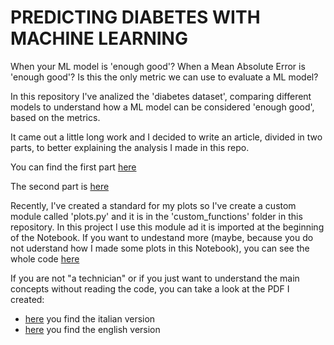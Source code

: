 # PREDICTING DIABETES WITH MACHINE LEARNING

When your ML model is 'enough good'? 
When a Mean Absolute Error is 'enough good'? Is this the only metric we can use to evaluate a ML model?

In this repository I've analized the 'diabetes dataset', comparing different models to understand how a ML model can be considered
'enough good', based on the metrics.

It came out a little long work and I decided to write an article, divided in two parts, to better explaining the analysis I made in this repo.

You can find the first part [here](https://towardsdatascience.com/predicting-diabetes-with-machine-learning-part-i-f151cb764aee)

The second part is [here](https://towardsdatascience.com/predicting-diabetes-with-machine-learning-part-ii-a6f703e8cf04)

Recently, I've created a standard for my plots so I've create a custom module called 'plots.py' and it is in the 'custom_functions' folder in this repository.
In this project I use this module ad it is imported at the beginning of the Notebook.
If you want to undestand more (maybe, because you do not uderstand how I made some plots in this Notebook), you can see the whole code [here](https://github.com/federico-trotta/plots_custom_functions/tree/main)

If you are not "a technician" or if you just want to understand the main concepts without reading the code, you can take a look at the PDF I created:

- [here](https://github.com/federico-trotta/predicting_diabetes_with_ML/blob/main/PDF/ITALIAN/diabetes%20predictions.pdf) you find the italian version
- [here](https://github.com/federico-trotta/predicting_diabetes_with_ML/blob/main/PDF/ENGLISH/predicting%20diabetes%20with%20ML.pdf) you find the english version
